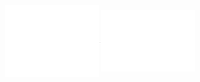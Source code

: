<a href="https://github.com/ahdinosaur">
  <img align="center" width="49%" src="./metrics.left.svg" />
</a>
<a href="https://github.com/ahdinosaur">
  <img align="center" width="49%" src="./metrics.right.svg" />
</a>
